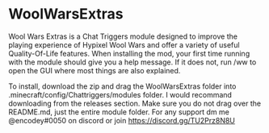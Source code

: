 # WoolWarsExtras

Wool Wars Extras is a Chat Triggers module designed to improve the playing experience of Hypixel Wool Wars and offer a variety of useful Quality-Of-Life features. When installing the mod, your first time running with the module should give you a help message. If it does not, run /ww to open the GUI where most things are also explained.

To install, download the zip and drag the WoolWarsExtras folder into .minecraft/config/Chattriggers/modules folder. I would recommand downloading from the releases section. Make sure you do not drag over the README.md, just the entire module folder. For any support dm me @encodey#0050 on discord or join https://discord.gg/TU2Prz8N8U
